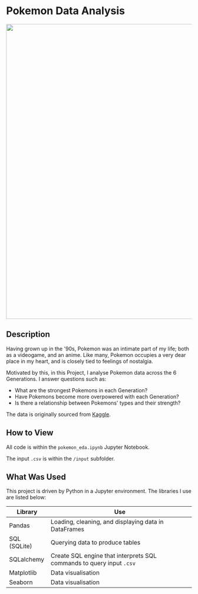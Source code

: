 # Pokemon Data Analysis
<p align="center">
    <img width="800" src="https://external-preview.redd.it/NXrR_qnMRHrwUoE8pbeiX26fq4mNctFsmdEghRVApSQ.jpg?auto=webp&s=b18e1b0df84f417036d4e1ac0affb6245a071ebf">
</p>

## Description
Having grown up in the '90s, Pokemon was an intimate part of my life; both as a videogame, and an anime. Like many, Pokemon occupies a very dear place in my heart, and is closely tied to feelings of nostalgia.

Motivated by this, in this Project, I analyse Pokemon data across the 6 Generations. I answer questions such as:

* What are the strongest Pokemons in each Generation?
* Have Pokemons become more overpowered with each Generation?
* Is there a relationship between Pokemons' types and their strength?

The data is originally sourced from [Kaggle](https://www.kaggle.com/abcsds/pokemon).

## How to View
All code is within the `pokemon_eda.ipynb` Jupyter Notebook. 

The input `.csv` is within the `/input` subfolder.

## What Was Used
This project is driven by Python in a Jupyter environment. The libraries I use are listed below:

| Library      | Use                                                                  |
| ------------ | -------------------------------------------------------------------- |
| Pandas       | Loading, cleaning, and displaying data in DataFrames                 |
| SQL (SQLite) | Querying data to produce tables                                      |
| SQLalchemy   | Create SQL engine that interprets SQL commands to query input `.csv` |
| Matplotlib   | Data visualisation                                                   |
| Seaborn      | Data visualisation                                                   |